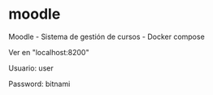 # moodle
Moodle - Sistema de gestión de cursos - Docker compose

Ver en "localhost:8200"

Usuario: user

Password: bitnami


